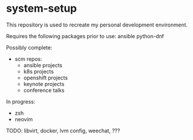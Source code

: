 # system-setup

This repository is used to recreate my personal development environment.

Requires the following packages prior to use:
ansible
python-dnf

Possibly complete:
- scm
  repos:
  - ansible projects
  - k8s projects
  - openshift projects
  - keynote projects
  - conference talks

In progress:
- zsh
- neovim

TODO:
libvirt, docker, lvm config, weechat, ???
